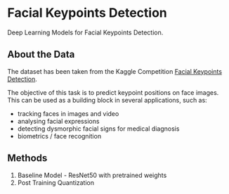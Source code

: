 # Facial Keypoints Detection

Deep Learning Models for Facial Keypoints Detection.

## About the Data

The dataset has been taken from the Kaggle Competition [Facial Keypoints Detection](https://www.kaggle.com/c/facial-keypoints-detection). 
  
The objective of this task is to predict keypoint positions on face images. This can be used as a building block in several applications, such as:
  
- tracking faces in images and video
- analysing facial expressions
- detecting dysmorphic facial signs for medical diagnosis
- biometrics / face recognition

## Methods

1. Baseline Model - ResNet50 with pretrained weights
2. Post Training Quantization
